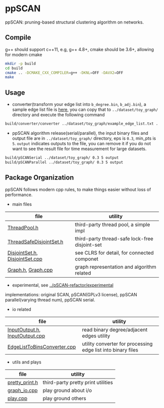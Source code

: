 # ppSCAN

ppSCAN: pruning-based structural clustering algorithm on networks.

## Compile

g++ should support c++11, e.g, g++ 4.8+, cmake should be 3.6+, allowing for modern cmake

```zsh
mkdir -p build
cd build
cmake .. -DCMAKE_CXX_COMPILER=g++ -DKNL=OFF -DAVX2=OFF
make
```

## Usage

* converter(transform your edge list into `b_degree.bin`, `b_adj.bin`), a sample edge list file is [here](documents/example_edge_list.txt), you can copy that
to `../dataset/toy_graph/` directory and execute the following command

```zsh
build/converter/converter ../dataset/toy_graph/example_edge_list.txt ../dataset/toy_graph/b_degree.bin ../dataset/toy_graph/b_adj.bin
```

* ppSCAN algorithm release(serial/parallel), the input binary files and output file are in `../dataset/toy_graph/` directory,
eps is `0.3`, min_pts is `5`. `output` indicates outputs to the file, you can remove it
if you do not want to see the result file for time measurement for large datasets.

```zsh
build/pSCANSerial ../dataset/toy_graph/ 0.3 5 output
build/pSCANParallel ../dataset/toy_graph/ 0.3 5 output
```

## Package Organization

ppSCAN follows modern cpp rules, to make things easier without loss of performance.

* main files

file | utility
--- | ---
[ThreadPool.h](../pSCAN-refactor/ThreadPool.h) | third-party thread pool, a simple impl
[ThreadSafeDisjointSet.h](../pSCAN-refactor/ThreadSafeDisjointSet.h) | third-party thread-safe lock-free disjoint-set
[DisjointSet.h](../pSCAN-refactor/DisjointSet.h), [DisjointSet.cpp](../pSCAN-refactor/DisjointSet.cpp) | see CLRS for detail, for connected componet
[Graph.h](../pSCAN-refactor/Graph.h), [Graph.cpp](../pSCAN-refactor/Graph.cpp) | graph representation and algorithm related

* experimental, see [../pSCAN-refactor/experimental](../pSCAN-refactor/experimental)

implementations: original SCAN, pSCAN(GPLv3 license), ppSCAN parallel(varying thread num), ppSCAN serial.

* io related

file | utility
--- | ---
[InputOutput.h](../pSCAN-refactor/InputOutput.h), [InputOutput.cpp](../pSCAN-refactor/InputOutput.cpp) | read binary degree/adjacent edges utility
[EdgeListToBinsConverter.cpp](converter/EdgeListToBinsConverter.cpp) | utility converter for processing edge list into binary files

* utils and plays

file | utility
--- | ---
[pretty_print.h](../pSCAN-refactor/playground/pretty_print.h) | third-party pretty print utilities
[graph_io.cpp](../pSCAN-refactor/playground/graph_io.cpp) | play ground about i/o
[play.cpp](../pSCAN-refactor/playground/play.cpp) | play ground others
